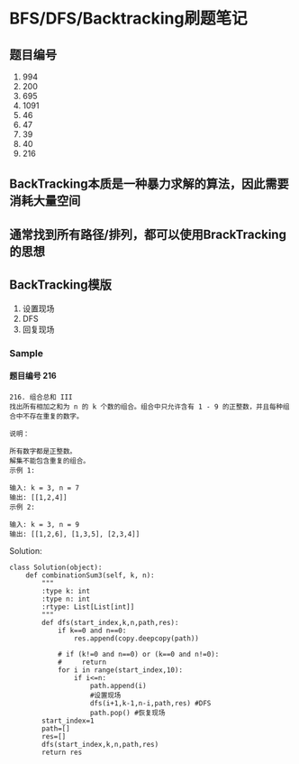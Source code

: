 # BFS/DFS/Backtracking刷题笔记

## 题目编号
1. 994
2. 200
3. 695
4. 1091
5. 46
6. 47
7. 39
8. 40
9. 216

## BackTracking本质是一种暴力求解的算法，因此需要消耗大量空间

## 通常找到所有路径/排列，都可以使用BrackTracking的思想

## BackTracking模版
1. 设置现场
2. DFS
3. 回复现场

### Sample
#### 题目编号 216
```
216. 组合总和 III
找出所有相加之和为 n 的 k 个数的组合。组合中只允许含有 1 - 9 的正整数，并且每种组合中不存在重复的数字。

说明：

所有数字都是正整数。
解集不能包含重复的组合。 
示例 1:

输入: k = 3, n = 7
输出: [[1,2,4]]
示例 2:

输入: k = 3, n = 9
输出: [[1,2,6], [1,3,5], [2,3,4]]
```
Solution:
```
class Solution(object):
    def combinationSum3(self, k, n):
        """
        :type k: int
        :type n: int
        :rtype: List[List[int]]
        """
        def dfs(start_index,k,n,path,res):
            if k==0 and n==0:
                res.append(copy.deepcopy(path))
                
            # if (k!=0 and n==0) or (k==0 and n!=0):
            #     return
            for i in range(start_index,10):
                if i<=n: 
                    path.append(i)
                    #设置现场
                    dfs(i+1,k-1,n-i,path,res) #DFS
                    path.pop() #恢复现场
        start_index=1
        path=[]
        res=[]
        dfs(start_index,k,n,path,res)
        return res
```

